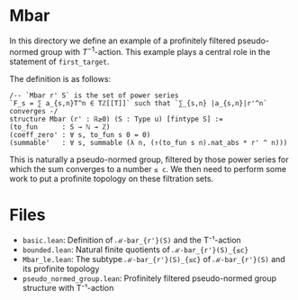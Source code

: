 # Mbar

In this directory we define an example of a
profinitely filtered pseudo-normed group with $T^{-1}$-action.
This example plays a central role in the statement of `first_target`.

The definition is as follows:
```lean
/-- `Mbar r' S` is the set of power series
`F_s = ∑ a_{s,n}T^n ∈ Tℤ[[T]]` such that `∑_{s,n} |a_{s,n}|r'^n` converges -/
structure Mbar (r' : ℝ≥0) (S : Type u) [fintype S] :=
(to_fun      : S → ℕ → ℤ)
(coeff_zero' : ∀ s, to_fun s 0 = 0)
(summable'   : ∀ s, summable (λ n, (↑(to_fun s n).nat_abs * r' ^ n)))
```

This is naturally a pseudo-normed group,
filtered by those power series for which the sum converges to a number `≤ c`.
We then need to perform some work to put a profinite topology on these filtration sets.

# Files

- `basic.lean`: Definition of `ℳ-bar_{r'}(S)` and the T⁻¹-action
- `bounded.lean`: Natural finite quotients of `ℳ-bar_{r'}(S)_{≤c}`
- `Mbar_le.lean`: The subtype `ℳ-bar_{r'}(S)_{≤c}` of `ℳ-bar_{r'}(S)` and its profinite topology
- `pseudo_normed_group.lean`: Profinitely filtered pseudo-normed group structure with T⁻¹-action

